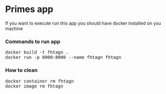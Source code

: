 # Primes app

If you want to execute run this app you should have docker installed on you machine

<h3>Commands to run app</h3>
<pre>
docker build -t fhtagn .
docker run -p 8000:8000 --name fhtagn fhtagn
</pre>

<h3>How to clean</h3>
<pre>
docker container rm fhtagn
docker image rm fhtagn
</pre>
